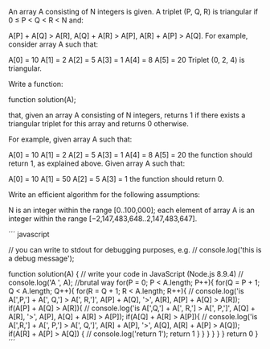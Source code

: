 An array A consisting of N integers is given. A triplet (P, Q, R) is triangular if 0 ≤ P < Q < R < N and:

A[P] + A[Q] > A[R],
A[Q] + A[R] > A[P],
A[R] + A[P] > A[Q].
For example, consider array A such that:

  A[0] = 10    A[1] = 2    A[2] = 5
  A[3] = 1     A[4] = 8    A[5] = 20
Triplet (0, 2, 4) is triangular.

Write a function:

function solution(A);

that, given an array A consisting of N integers, returns 1 if there exists a triangular triplet for this array and returns 0 otherwise.

For example, given array A such that:

  A[0] = 10    A[1] = 2    A[2] = 5
  A[3] = 1     A[4] = 8    A[5] = 20
the function should return 1, as explained above. Given array A such that:

  A[0] = 10    A[1] = 50    A[2] = 5
  A[3] = 1
the function should return 0.

Write an efficient algorithm for the following assumptions:

N is an integer within the range [0..100,000];
each element of array A is an integer within the range [−2,147,483,648..2,147,483,647].

´´´
javascript

// you can write to stdout for debugging purposes, e.g.
// console.log('this is a debug message');

function solution(A) {
    // write your code in JavaScript (Node.js 8.9.4)
    // console.log('A ', A);
    //brutal way
    for(P = 0; P < A.length; P++){
        for(Q = P + 1; Q < A.length; Q++){
            for(R = Q + 1; R < A.length; R++){
                // console.log('is A[',P,'] + A[', Q,'] > A[', R,']', A[P] + A[Q], '>', A[R], A[P] + A[Q] > A[R]);
                if(A[P] + A[Q] > A[R]){
                    // console.log('is A[',Q,'] + A[', R,'] > A[', P,']', A[Q] + A[R], '>', A[P], A[Q] + A[R] > A[P]);
                    if(A[Q] + A[R] > A[P]){
                        // console.log('is A[',R,'] + A[', P,'] > A[', Q,']', A[R] + A[P], '>', A[Q], A[R] + A[P] > A[Q]);
                        if(A[R] + A[P] > A[Q]) {
                            // console.log('return 1');
                            return 1
                        }
                    }
                }
            } 
        }
    }
    return 0
}
´´´
